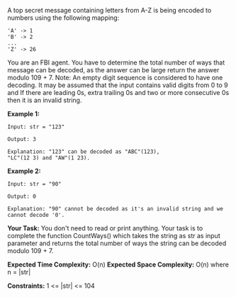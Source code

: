 A top secret message containing letters from A-Z is being encoded to numbers using the following mapping:

~~~
'A' -> 1
'B' -> 2
...
'Z' -> 26
~~~

You are an FBI agent. You have to determine the total number of ways that message can be decoded, as the answer can be large return the answer modulo 109 + 7.
Note: An empty digit sequence is considered to have one decoding. It may be assumed that the input contains valid digits from 0 to 9 and If there are leading 0s, extra trailing 0s and two or more consecutive 0s then it is an invalid string.

**Example 1:**

~~~
Input: str = "123"

Output: 3

Explanation: "123" can be decoded as "ABC"(123),
"LC"(12 3) and "AW"(1 23).
~~~

**Example 2:**

~~~
Input: str = "90"

Output: 0

Explanation: "90" cannot be decoded as it's an invalid string and we cannot decode '0'.
~~~

**Your Task:**
You don't need to read or print anything. Your task is to complete the function CountWays() which takes the string as str as input parameter and returns the total number of ways the string can be decoded modulo 109 + 7.


**Expected Time Complexity:** O(n)
**Expected Space Complexity:** O(n) where n  = |str|

**Constraints:**
1 <= |str| <= 104

